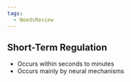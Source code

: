 ```yaml
---
tags:
  - NeedsReview
---
```


## Short-Term Regulation
- Occurs within seconds to minutes
- Occurs mainly by neural mechanisms